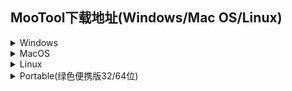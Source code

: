 ## MooTool下载地址(Windows/Mac OS/Linux)  

<details>
<summary>Windows</summary>

[MooTool-v1.3.2-x64-Setup.exe](http://download.zhoubochina.com/moo/exe/MooTool-v1.3.2-x64-Setup.exe)  
[MooTool-v1.3.0-x64-Setup.exe](http://download.zhoubochina.com/moo/exe/MooTool-v1.3.0-x64-Setup.exe)  
[MooTool-v1.2.0-x64-Setup.exe](http://download.zhoubochina.com/moo/exe/MooTool-v1.2.0-x64-Setup.exe)  
[MooTool-v1.1.0-x64-Setup.exe](http://download.zhoubochina.com/moo/exe/MooTool-v1.1.0-x64-Setup.exe)  
[MooTool-v1.0.0-x64-Setup.exe](http://download.zhoubochina.com/moo/exe/MooTool-v1.0.0-x64-Setup.exe)  

</details>

<details>
<summary>MacOS</summary>

[MooToolWithJre-v1.3.2.zip](http://download.zhoubochina.com/moo/mac/MooTool-v1.3.2WithJre.zip)  
[MooToolWithJre-v1.2.0.zip](http://download.zhoubochina.com/moo/mac/MooToolWithJre-v1.2.0.zip)  
[v1.2.0.zip](http://download.zhoubochina.com/moo/mac/MooTool-v1.2.0.zip)  
[v1.1.0.zip](http://download.zhoubochina.com/moo/mac/MooTool-v1.1.0.zip)  

</details>

<details>
<summary>Linux</summary>

[v1.3.0.zip](http://download.zhoubochina.com/moo/linux/MooTool-1.3.0.zip)  
[v1.2.0.zip](http://download.zhoubochina.com/moo/linux/MooTool-1.2.0.zip)  

</details>

<details>
<summary>Portable(绿色便携版32/64位)</summary>

[v1.3.2.zip](http://download.zhoubochina.com/moo/linux/MooTool-1.3.2.zip)  
[v1.3.0.zip](http://download.zhoubochina.com/moo/linux/MooTool-1.3.0.zip)  
[v1.2.0.zip](http://download.zhoubochina.com/moo/linux/MooTool-1.2.0.zip)  
[v1.1.0.zip](http://download.zhoubochina.com/moo/linux/MooTool-1.1.0.zip)  
[v1.0.0.zip](http://download.zhoubochina.com/moo/linux/MooTool-1.0.0.zip)  

</details>
